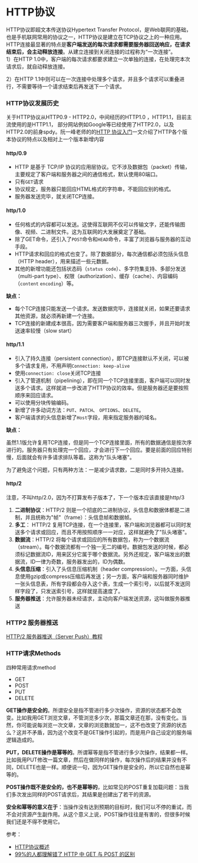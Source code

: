 
# HTTP协议

HTTP协议即超文本传送协议Hypertext Transfer Protocol，是Web联网的基础，也是手机联网常用的协议之一，HTTP协议是建立在TCP协议之上的一种应用。  
HTTP连接最显著的特点是**客户端发送的每次请求都需要服务器回送响应，在请求结束后，会主动释放连接**。从建立连接到关闭连接的过程称为“一次连接”。  
1）在HTTP 1.0中，客户端的每次请求都要求建立一次单独的连接，在处理完本次请求后，就自动释放连接。

2）在HTTP 1.1中则可以在一次连接中处理多个请求，并且多个请求可以重叠进行，不需要等待一个请求结束后再发送下一个请求。

### HTTP协议发展历史
关于HTTP协议从HTTP0.9 - HTTP2.0，中间经历的HTTP1.0 ，HTTP1.1，目前主流使用的是HTTP1.1， 部分网站例如Google等已经使用了HTTP2.0，以及HTTP2.0的前身spdy。阮一峰老师的的[HTTP 协议入门](http://www.ruanyifeng.com/blog/2016/08/http.html)一文介绍了HTTP各个版本协议的特点以及相对上一个版本新增内容

#### http/0.9

- HTTP 是基于 TCP/IP 协议的应用层协议。它不涉及数据包（packet）传输，主要规定了客户端和服务器之间的通信格式，默认使用80端口。
- 只有`GET`请求
- 协议规定，服务器只能回应HTML格式的字符串，不能回应别的格式。
- 服务器发送完毕，就关闭TCP连接。

#### http/1.0

- 任何格式的内容都可以发送。这使得互联网不仅可以传输文字，还能传输图像、视频、二进制文件。这为互联网的大发展奠定了基础。
- 除了GET命令，还引入了`POST`命令和`HEAD`命令，丰富了浏览器与服务器的互动手段。
- HTTP请求和回应的格式也变了。除了数据部分，每次通信都必须包括头信息（HTTP header），用来描述一些元数据。
- 其他的新增功能还包括状态码（`status code`）、多字符集支持、多部分发送（multi-part type）、权限（authorization）、缓存（cache）、内容编码（`content` `encoding`）等。

**缺点：**

- 每个TCP连接只能发送一个请求。发送数据完毕，连接就关闭，如果还要请求其他资源，就必须再新建一个连接。
- TCP连接的新建成本很高，因为需要客户端和服务器三次握手，并且开始时发送速率较慢（slow start）

#### http/1.1

- 引入了持久连接（persistent connection），即TCP连接默认不关闭，可以被多个请求复用，不用声明`Connection: keep-alive`
- 使用`connection: close`关闭TCP连接
- 引入了管道机制（pipelining），即在同一个TCP连接里面，客户端可以同时发送多个请求。这样就进一步改进了HTTP协议的效率。但是服务器还是要按照顺序来回应请求。
- 可以使用分块传输编码。
- 新增了许多动词方法：`PUT`、`PATCH`、 `OPTIONS`、`DELETE`。
- 客户端请求的头信息新增了`Host`字段，用来指定服务器的域名。

**缺点：**

虽然1.1版允许复用TCP连接，但是同一个TCP连接里面，所有的数据通信是按次序进行的。服务器只有处理完一个回应，才会进行下一个回应。要是前面的回应特别慢，后面就会有许多请求排队等着。这称为"队头堵塞"。

为了避免这个问题，只有两种方法：一是减少请求数，二是同时多开持久连接。

#### http/2

注意，不叫http/2.0，因为不打算发布子版本了，下一个版本应该直接是http/3

1. **二进制协议**：HTTP/2 则是一个彻底的二进制协议，头信息和数据体都是二进制，并且统称为"帧"（frame）：头信息帧和数据帧。
2. **多工**： HTTP/2 复用TCP连接，在一个连接里，客户端和浏览器都可以同时发送多个请求或回应，而且不用按照顺序一一对应，这样就避免了"队头堵塞"。
3. **数据流**：HTTP/2 将每个请求或回应的所有数据包，称为一个数据流（stream）。每个数据流都有一个独一无二的编号。数据包发送的时候，都必须标记数据流ID，用来区分它属于哪个数据流。另外还规定，客户端发出的数据流，ID一律为奇数，服务器发出的，ID为偶数。
4. **头信息压缩**：引入了头信息压缩机制（header compression）。一方面，头信息使用gzip或compress压缩后再发送；另一方面，客户端和服务器同时维护一张头信息表，所有字段都会存入这个表，生成一个索引号，以后就不发送同样字段了，只发送索引号，这样就提高速度了。
5. **服务器推送**：允许服务器未经请求，主动向客户端发送资源，这叫做服务器推送

### HTTP2 服务器推送
[HTTP/2 服务器推送（Server Push）教程](http://www.ruanyifeng.com/blog/2018/03/http2_server_push.html)

### HTTP请求Methods
四种常用请求method
- GET 
- POST
- PUT 
- DELETE

**GET操作是安全的**。所谓安全是指不管进行多少次操作，资源的状态都不会改变。比如我用GET浏览文章，不管浏览多少次，那篇文章还在那，没有变化。当然，你可能说每浏览一次文章，文章的浏览数就加一，这不也改变了资源的状态么？这并不矛盾，因为这个改变不是GET操作引起的，而是用户自己设定的服务端逻辑造成的。

**PUT，DELETE操作是幂等的**。所谓幂等是指不管进行多少次操作，结果都一样。比如我用PUT修改一篇文章，然后在做同样的操作，每次操作后的结果并没有不同，DELETE也是一样。顺便说一句，因为GET操作是安全的，所以它自然也是幂等的。

**POST操作既不是安全的，也不是幂等的**，比如常见的POST重复加载问题：当我们多次发出同样的POST请求后，其结果是创建出了若干的资源。  

**安全和幂等的意义在于**：当操作没有达到预期的目标时，我们可以不停的重试，而不会对资源产生副作用。从这个意义上说，POST操作往往是有害的，但很多时候我们还是不得不使用它。

参考：
- [HTTP协议概述](https://developer.mozilla.org/zh-CN/docs/Web/HTTP/Overview)
- [99%的人都理解错了 HTTP 中 GET 与 POST 的区别](https://learnku.com/articles/25881)